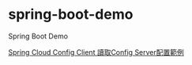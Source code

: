 # spring-boot-demo
Spring Boot Demo

[Spring Cloud Config Client 讀取Config Server配置範例](https://matthung0807.blogspot.com/2020/10/spring-cloud-config-client-config.html)